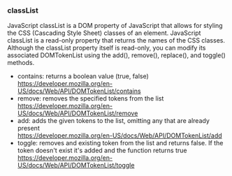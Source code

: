 ### classList

JavaScript classList is a DOM property of JavaScript that allows for styling the CSS (Cascading Style Sheet) classes of an element. JavaScript classList is a read-only property that returns the names of the CSS classes. Although the classList property itself is read-only, you can modify its associated DOMTokenList using the add(), remove(), replace(), and toggle() methods.

- contains: returns a boolean value (true, false)  
  https://developer.mozilla.org/en-US/docs/Web/API/DOMTokenList/contains
- remove: removes the specified tokens from the list  
  https://developer.mozilla.org/en-US/docs/Web/API/DOMTokenList/remove
- add: adds the given tokens to the list, omitting any that are already present  
  https://developer.mozilla.org/en-US/docs/Web/API/DOMTokenList/add
- toggle: removes and existing token from the list and returns false. If the token doesn't exist it's added and the function returns true  
  https://developer.mozilla.org/en-US/docs/Web/API/DOMTokenList/toggle
